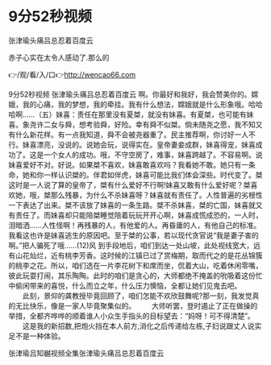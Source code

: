 # 9分52秒视频
张津瑜头痛吕总忍着百度云

赤子心实在太令人感动了.那么的

👉/观/看/入/口👉http://wencao66.com

9分52秒视频
张津瑜头痛吕总忍着百度云
啊。你最好和我好，我会赞美你的。嫦娥，我的心痛，我的梦想，我的牵挂。我有什么想法，嫦娥就是什么形象哦。哈哈哈啊……（五）妹喜：责任在那里没有夏桀，就没有妹喜。有夏桀，也可能有妹喜。象尧许二女与舜，想考验舜，好险。幸有舜不似桀。倘未随尧之愿，我不知又有什么新花样。有一点我知道，舜不会被尧器重了。民主推荐啊，你讨好一人不行。妹喜漂亮，没说的。说她会玩，说得实在。皇帝妻妾成群，妹喜得宠，妹喜成功了。这是一个女人的成功。哦，不守空房了，难事，妹喜跨越了。不容易啊。说妹喜爱好不对。好说。如果桀不喜欢，妹喜敢喜欢吗？我看她不敢。她只有一条命，她和你一样认识桀的。伴君如伴虎，妹喜可能比我们体会深些。时代变了。桀这时是一人说了算的皇帝了，桀有什么爱好不行啊!妹喜又敢有什么爱好呢？桀喜欢她，哦，桀那么残暴，为什么不杀妹喜呀？妹喜就有责任了。人性普遍的劣根性一下表达了出来。桀不该放了妹喜的一条生路。桀不杀妹喜，桀的亡国，妹喜就又有责任了。而妹喜却只能陪桀睡觉陪着玩玩开开心啊，妹喜成慌成恐的，一人时，泪暗洒……人性怪啊！再残暴的人，有他爱的人。再昏庸的人，有他自己的标准。我看这也许是妹喜逃生的原因吧。至于桀的公事，若以现代贪官说“我是妻子害的啊。”把人骗死了哦……(12)风
到手段地后，咱们到达一处山坡，此处视线宽大，远有山花灿烂，近有桃李芳香。这时候的江镇已过了赏梅期，取而代之的是花丛锦簇的桃李之花。所以，咱们选在一片李花树下和席而坐，侃着大山，吃着休闲零嘴，彼此玩耍打闹，其乐陶陶。此时的咱们是贪心的，大师都绝不掩盖的吮吸着这份忙中偷闲带来的喜悦，什么而立之年，什么压力懊恼，全都让她们见鬼去吧。
　　此刻，景仰的龚教授毕竟回顾了，咱们怎能不欢欣鼓舞呢?那一刻，我发觉真的无比快乐，像是一家人毕竟聚集似的。
　　大师听罢，登时遏止了正在做操的举措，全都齐哗哗的顺着谁人小众生手指头的目标望去：“妈呀！可不得清楚”。
　　这是我的新招数,把炮火挡在本人前方,消化之后传递给左栋,子妇说跟丈人说实足不是一种体验。

张津瑜吕知樾视频全集张津瑜头痛吕总忍着百度云
